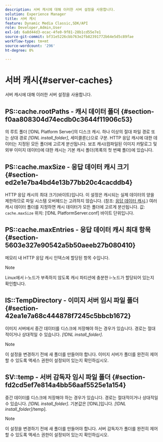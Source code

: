 ```yaml
---
description: 서버 캐시에 대해 이러한 서버 설정을 사용합니다.
solution: Experience Manager
title: 서버 캐시
feature: Dynamic Media Classic,SDK/API
role: Developer,Admin,User
exl-id: 6a8d44d3-ecac-4fe0-9f81-28b1cd55e7e1
source-git-commit: bf31e5226cbb763e2fb82391772b64e5d5c89fae
workflow-type: tm+mt
source-wordcount: '296'
ht-degree: 0%

---
```


# 서버 캐시{#server-caches}

서버 캐시에 대해 이러한 서버 설정을 사용합니다.

## PS::cache.rootPaths - 캐시 데이터 폴더 {#section-f0aa808304d74ecdb0c3644f11906c53}

의 루트 폴더 [!DNL Platform Server]의 디스크 캐시. 하나 이상의 절대 파일 경로 또는 상대 경로 *[!DNL install_folder]*, 세미콜론(;)으로 구분. HTTP 응답 캐시에 대한 데이터는 지정된 모든 폴더에 고르게 분산됩니다. 보조 캐시(컴파일된 이미지 카탈로그 및 외부 이미지 데이터)에 대한 캐시는 기본 캐시 폴더(목록의 첫 번째 폴더)에 있습니다.

## PS::cache.maxSize - 응답 데이터 캐시 크기 {#section-ed2e1e7ba4bd4e13b77bb20c4cacddb4}

HTTP 응답 캐시의 최대 크기(바이트)입니다. 이 설정은 캐시되는 실제 데이터의 양을 제한하므로 파일 시스템 오버헤드는 고려하지 않습니다. (참조: [응답 데이터 캐시](../../../../is-api/image-serving-api-ref/c-configuration-and-administration/c-data-caches/c-response-data-cache.md#concept-81ea996c242441f2a69f7e9d9b3a29ca).) 여러 캐시 데이터 폴더를 지정하면 캐시 데이터가 모든 폴더에 고르게 분산됩니다. 값: `cache.maxSize` 위치: [!DNL PlatformServer.conf] 바이트 단위입니다.

## PS::cache.maxEntries - 응답 데이터 캐시 최대 항목 {#section-5603e327e90542a5b50aeeb27b080410}

메모리 내 HTTP 응답 캐시 인덱스에 할당된 항목 수입니다.

>[!NOTE]
>
>Linux에서 i-노드가 부족하지 않도록 캐시 파티션에 충분한 i-노드가 할당되어 있는지 확인합니다.

## IS::TempDirectory - 이미지 서버 임시 파일 폴더 {#section-42ea1e7a68c444878f7245c5bbcb1672}

이미지 서버에서 중간 데이터를 디스크에 저장해야 하는 경우가 있습니다. 경로는 절대적이거나 상대적일 수 있습니다. *[!DNL install_folder]*.

>[!NOTE]
>
>이 설정을 변경하기 전에 새 폴더를 만들어야 합니다. 이미지 서버가 폴더를 완전히 제어할 수 있도록 액세스 권한이 설정되어 있는지 확인하십시오.

## SV::temp - 서버 감독자 임시 파일 폴더 {#section-fd2cd5ef7e814a4bb56aaf5525e1a154}

중간 데이터를 디스크에 저장해야 하는 경우가 있습니다. 경로는 절대적이거나 상대적일 수 있습니다. *[!DNL install_folder]*. 기본값은 [!DNL]입니다.  *[!DNL install_folder]*/temp].

>[!NOTE]
>
>이 설정을 변경하기 전에 새 폴더를 만들어야 합니다. 서버 감독자가 폴더를 완전히 제어할 수 있도록 액세스 권한이 설정되어 있는지 확인하십시오.
